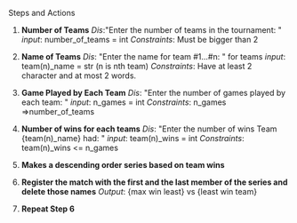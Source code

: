 Steps and Actions
1. **Number of Teams**
    *Dis*:"Enter the number of teams in the tournament: "
    *input*: number_of_teams = int 
    *Constraints*: Must be bigger than 2

2. **Name of Teams**
    *Dis*: "Enter the name for team #1...#n: " for teams
    *input*: team(n)_name = str (n is nth team)
    *Constraints*: Have at least 2 character and at most 2 words.

3. **Game Played by Each Team**
    *Dis*: "Enter the number of games played by each team: "
    *input*: n_games = int
    *Constraints*: n_games =>number_of_teams

4. **Number of wins for each teams**
    *Dis*: "Enter the number of wins Team {team(n)_name} had: "
    *input*: team(n)_wins = int
    *Constraints*: team(n)_wins <= n_games

5. **Makes a descending order series based on team wins**
6. **Register the match with the first and the last member of the series and delete those names**
    *Output*: {max win least} vs {least win team}

7. **Repeat Step 6**
